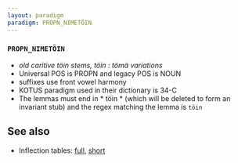 ```yaml
---
layout: paradigm
paradigm: PROPN_NIMETÖIN
---
```

### ` PROPN_NIMETÖIN `

* _old caritive töin stems, töin : tömä variations_
* Universal POS is PROPN and legacy POS is NOUN
* suffixes use front vowel harmony
* KOTUS paradigm used in their dictionary is 34-C
* The lemmas must end in * töin * (which will be deleted to form an invariant stub) and the regex matching the lemma is ` töin `

## See also

* Inflection tables: [full](gen/N/Nimetöin.html), [short](gen/N/Nimetöin_wikt.html)

